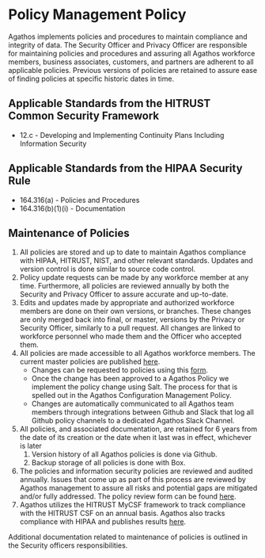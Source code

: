 # Policy Management Policy

Agathos implements policies and procedures to maintain compliance and integrity of data. The Security Officer and Privacy Officer are responsible for maintaining policies and procedures and assuring all Agathos workforce members, business associates, customers, and partners are adherent to all applicable policies. Previous versions of policies are retained to assure ease of finding policies at specific historic dates in time.

## Applicable Standards from the HITRUST Common Security Framework

* 12.c - Developing and Implementing Continuity Plans Including Information Security

## Applicable Standards from the HIPAA Security Rule

* 164.316(a) - Policies and Procedures
* 164.316(b)(1)(i) - Documentation

## Maintenance of Policies

1. All policies are stored and up to date to maintain Agathos compliance with HIPAA, HITRUST, NIST, and other relevant standards. Updates and version control is done similar to source code control.
2. Policy update requests can be made by any workforce member at any time. Furthermore, all policies are reviewed annually by both the Security and Privacy Officer to assure accurate and up-to-date.
3. Edits and updates made by appropriate and authorized workforce members are done on their own versions, or branches. These changes are only merged back into final, or master, versions by the Privacy or Security Officer, similarly to a pull request. All changes are linked to workforce personnel who made them and the Officer who accepted them.
4. All policies are made accessible to all Agathos workforce members. The current master policies are published [here](https://github.com/agathos-health/policies).
	* Changes can be requested to policies using this [form](//notimplemented).
	* Once the change has been approved to a Agathos Policy we implement the policy change using Salt. The process for that is spelled out in the Agathos Configuration Management Policy.
	* Changes are automatically communicated to all Agathos team members through integrations between Github and Slack that log all Github policy channels to a dedicated Agathos Slack Channel.
5. All policies, and associated documentation, are retained for 6 years from the date of its creation or the date when it last was in effect, whichever is later
	1. Version history of all Agathos policies is done via Github.
	2. Backup storage of all policies is done with Box.
6. The policies and information security policies are reviewed and audited annually. Issues that come up as part of this process are reviewed by Agathos management to assure all risks and potential gaps are mitigated and/or fully addressed. The policy review form can be found [here](//notimplemented).
7. Agathos utilizes the HITRUST MyCSF framework to track compliance with the HITRUST CSF on an annual basis. Agathos also tracks compliance with HIPAA and publishes results [here](//notimplemented).

Additional documentation related to maintenance of policies is outlined in the Security officers responsibilities.
